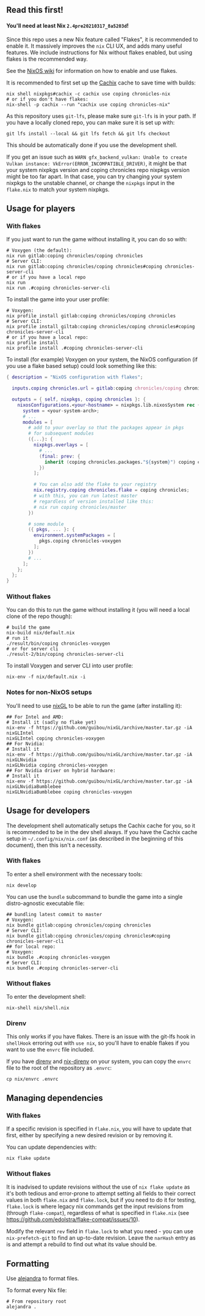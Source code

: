 ## Read this first!

#### You'll need at least Nix `2.4pre20210317_8a5203d`!

Since this repo uses a new Nix feature called "Flakes", it is recommended to enable it.
It massively improves the `nix` CLI UX, and adds many useful features.
We include instructions for Nix without flakes enabled, but using flakes is the recommended way.

See the [NixOS wiki](https://wiki.nixos.org/wiki/Flakes) for information on how to enable and use flakes.

It is recommended to first set up the [Cachix](https://cachix.org) cache to save time with builds:
```shell
nix shell nixpkgs#cachix -c cachix use coping chronicles-nix
# or if you don't have flakes:
nix-shell -p cachix --run "cachix use coping chronicles-nix"
```

As this repository uses `git-lfs`, please make sure `git-lfs` is in your path.
If you have a locally cloned repo, you can make sure it is set up with:
```shell
git lfs install --local && git lfs fetch && git lfs checkout
```
This should be automatically done if you use the development shell.

If you get an issue such as `WARN gfx_backend_vulkan: Unable to create Vulkan instance: VkError(ERROR_INCOMPATIBLE_DRIVER)`,
it might be that your system nixpkgs version and coping chronicles repo nixpkgs version might be too far apart. In that case, you can try
changing your system nixpkgs to the unstable channel, or change the `nixpkgs` input in the `flake.nix` to match your system
nixpkgs.

## Usage for players

### With flakes

If you just want to run the game without installing it, you can do so with:
```shell
# Voxygen (the default):
nix run gitlab:coping chronicles/coping chronicles
# Server CLI:
nix run gitlab:coping chronicles/coping chronicles#coping chronicles-server-cli
# or if you have a local repo
nix run
nix run .#coping chronicles-server-cli
```

To install the game into your user profile:
```shell
# Voxygen:
nix profile install gitlab:coping chronicles/coping chronicles
# Server CLI:
nix profile install giltab:coping chronicles/coping chronicles#coping chronicles-server-cli
# or if you have a local repo:
nix profile install
nix profile install .#coping chronicles-server-cli
```

To install (for example) Voxygen on your system, the NixOS configuration (if you use a flake based setup) could look something like this:
```nix
{ description = "NixOS configuration with flakes";

  inputs.coping chronicles.url = gitlab:coping chronicles/coping chronicles;

  outputs = { self, nixpkgs, coping chronicles }: {
    nixosConfigurations.<your-hostname> = nixpkgs.lib.nixosSystem rec {
      system = <your-system-arch>;
      # ...
      modules = [
        # add to your overlay so that the packages appear in pkgs
        # for subsequent modules
        ({...}: {
          nixpkgs.overlays = [
            # ...
            (final: prev: {
              inherit (coping chronicles.packages."${system}") coping chronicles-voxygen;
            })
          ];

          # You can also add the flake to your registry
          nix.registry.coping chronicles.flake = coping chronicles;
          # with this, you can run latest master
          # regardless of version installed like this:
          # nix run coping chronicles/master
        })

        # some module
        ({ pkgs, ... }: {
          environment.systemPackages = [
            pkgs.coping chronicles-voxygen
          ];
        })
        # ...
      ];
    };
  };
}
```

### Without flakes

You can do this to run the game without installing it (you will need a local clone of the repo though):
```shell
# build the game
nix-build nix/default.nix
# run it
./result/bin/coping chronicles-voxygen
# or for server cli
./result-2/bin/coping chronicles-server-cli
```

To install Voxygen and server CLI into user profile:
```shell
nix-env -f nix/default.nix -i
```

### Notes for non-NixOS setups

You'll need to use [nixGL](https://github.com/guibou/nixGL) to be able to run the game (after installing it):
```shell
## For Intel and AMD:
# Install it (sadly no flake yet)
nix-env -f https://github.com/guibou/nixGL/archive/master.tar.gz -iA nixGLIntel
nixGLIntel coping chronicles-voxygen
## For Nvidia:
# Install it
nix-env -f https://github.com/guibou/nixGL/archive/master.tar.gz -iA nixGLNvidia
nixGLNvidia coping chronicles-voxygen
## For Nvidia driver on hybrid hardware:
# Install it
nix-env -f https://github.com/guibou/nixGL/archive/master.tar.gz -iA nixGLNvidiaBumblebee
nixGLNvidiaBumblebee coping chronicles-voxygen
```

## Usage for developers

The development shell automatically setups the Cachix cache for you, so it is recommended to be in the dev shell always.
If you have the Cachix cache setup in `~/.config/nix/nix.conf` (as described in the beginning of this document), then this isn't a necessity.

### With flakes

To enter a shell environment with the necessary tools:
```shell
nix develop
```

You can use the `bundle` subcommand to bundle the game into a single distro-agnostic executable file:
```shell
## bundling latest commit to master
# Voxygen:
nix bundle gitlab:coping chronicles/coping chronicles
# Server CLI:
nix bundle gitlab:coping chronicles/coping chronicles#coping chronicles-server-cli
## for local repo:
# Voxygen:
nix bundle .#coping chronicles-voxygen
# Server CLI:
nix bundle .#coping chronicles-server-cli
```

### Without flakes

To enter the development shell:
```shell
nix-shell nix/shell.nix
```

### Direnv

This only works if you have flakes. There is an issue with the git-lfs hook in `shellHook` erroring out with `use nix`, so you'll have to enable flakes if you want to use the `envrc` file included.

If you have [direnv](https://direnv.net) and [nix-direnv](https://github.com/nix-community/nix-direnv) on your system, you can copy the `envrc` file to the root of the repository as `.envrc`:
```shell
cp nix/envrc .envrc
```

## Managing dependencies

### With flakes

If a specific revision is specified in `flake.nix`, you will have to update that first, either by specifying a new desired revision or by removing it.

You can update dependencies with:
```shell
nix flake update
```

### Without flakes

It is inadvised to update revisions without the use of `nix flake update` as it's both tedious and error-prone to attempt setting all fields to their correct values in both `flake.nix` and `flake.lock`, but if you need to do it for testing, `flake.lock` is where legacy nix commands get the input revisions from (through `flake-compat`), regardless of what is specified in `flake.nix` (see https://github.com/edolstra/flake-compat/issues/10). 

Modify the relevant `rev` field in `flake.lock` to what you need - you can use `nix-prefetch-git` to find an up-to-date revision. Leave the `narHash` entry as is and attempt a rebuild to find out what its value should be.

## Formatting

Use [alejandra](https://github.com/kamadorueda/alejandra) to format files.

To format every Nix file:
```shell
# From repository root
alejandra .
```
